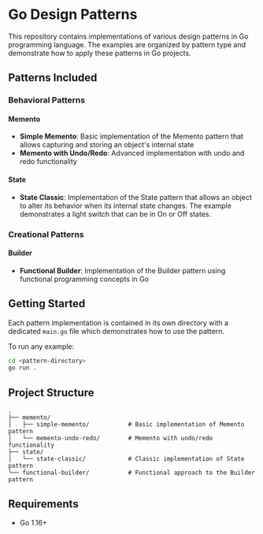 # Go Design Patterns

This repository contains implementations of various design patterns in Go programming language. The examples are organized by pattern type and demonstrate how to apply these patterns in Go projects.

## Patterns Included

### Behavioral Patterns

#### Memento
- **Simple Memento**: Basic implementation of the Memento pattern that allows capturing and storing an object's internal state
- **Memento with Undo/Redo**: Advanced implementation with undo and redo functionality

#### State
- **State Classic**: Implementation of the State pattern that allows an object to alter its behavior when its internal state changes. The example demonstrates a light switch that can be in On or Off states.

### Creational Patterns

#### Builder
- **Functional Builder**: Implementation of the Builder pattern using functional programming concepts in Go

## Getting Started

Each pattern implementation is contained in its own directory with a dedicated `main.go` file which demonstrates how to use the pattern.

To run any example:

```bash
cd <pattern-directory>
go run .
```

## Project Structure

```
.
├── memento/
│   ├── simple-memento/           # Basic implementation of Memento pattern
│   └── memento-undo-redo/        # Memento with undo/redo functionality
├── state/
│   └── state-classic/            # Classic implementation of State pattern
└── functional-builder/           # Functional approach to the Builder pattern
```

## Requirements

- Go 1.16+
